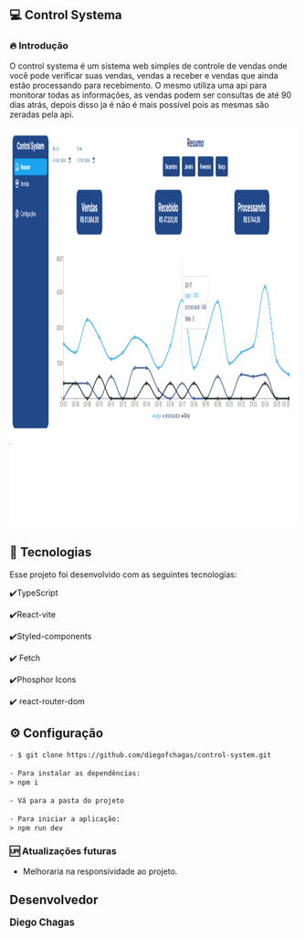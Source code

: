   ## 💻  Control Systema

### 🔥 Introdução

O control systema é um sistema web simples de controle de vendas onde você pode verificar suas vendas, vendas a receber e vendas que ainda estão processando para recebimento. O mesmo utiliza uma api para monitorar todas as informações, as vendas podem ser consultas de até 90 dias atrás, depois disso ja é não é mais possível pois as mesmas são zeradas pela api.


<img width="900" height="700" src ="./src/assets/mini-control-system.png" >


 ## :rocket: Tecnologias

Esse projeto foi desenvolvido com as seguintes tecnologias:

✔️TypeScript

✔️React-vite

✔️Styled-components

✔️ Fetch

✔️Phosphor Icons

✔️ react-router-dom


## ⚙ Configuração

```
- $ git clone https://github.com/diegofchagas/control-system.git

- Para instalar as dependências:
> npm i

- Vá para a pasta do projeto

- Para iniciar a aplicação:
> npm run dev
```

### 🆙 Atualizações futuras

- Melhoraria na responsividade ao projeto.

## Desenvolvedor 
<span style="font-size: larger;">**Diego Chagas**</span>
